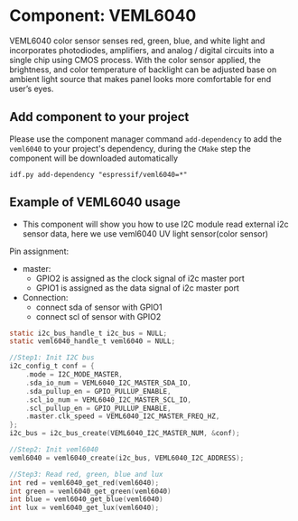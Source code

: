 # Component: VEML6040

VEML6040 color sensor senses red, green, blue, and white light and incorporates photodiodes, amplifiers, and analog / digital circuits into a single chip using CMOS process. With the color sensor applied, the brightness, and color temperature of backlight can be adjusted base on ambient light source that makes panel looks more comfortable for end user’s eyes.

## Add component to your project

Please use the component manager command `add-dependency` to add the `veml6040` to your project's dependency, during the `CMake` step the component will be downloaded automatically

```
idf.py add-dependency "espressif/veml6040=*"
```

## Example of VEML6040 usage


* This component will show you how to use I2C module read external i2c sensor data, here we use veml6040 UV light sensor(color sensor)

Pin assignment:

* master:
  * GPIO2 is assigned as the clock signal of i2c master port
  * GPIO1 is assigned as the data signal of i2c master port
* Connection:
  * connect sda of sensor with GPIO1
  * connect scl of sensor with GPIO2

```c
static i2c_bus_handle_t i2c_bus = NULL;
static veml6040_handle_t veml6040 = NULL;

//Step1: Init I2C bus
i2c_config_t conf = {
    .mode = I2C_MODE_MASTER,
    .sda_io_num = VEML6040_I2C_MASTER_SDA_IO,
    .sda_pullup_en = GPIO_PULLUP_ENABLE,
    .scl_io_num = VEML6040_I2C_MASTER_SCL_IO,
    .scl_pullup_en = GPIO_PULLUP_ENABLE,
    .master.clk_speed = VEML6040_I2C_MASTER_FREQ_HZ,
};
i2c_bus = i2c_bus_create(VEML6040_I2C_MASTER_NUM, &conf);

//Step2: Init veml6040
veml6040 = veml6040_create(i2c_bus, VEML6040_I2C_ADDRESS);

//Step3: Read red, green, blue and lux
int red = veml6040_get_red(veml6040);
int green = veml6040_get_green(veml6040)
int blue = veml6040_get_blue(veml6040)
int lux = veml6040_get_lux(veml6040);
```
